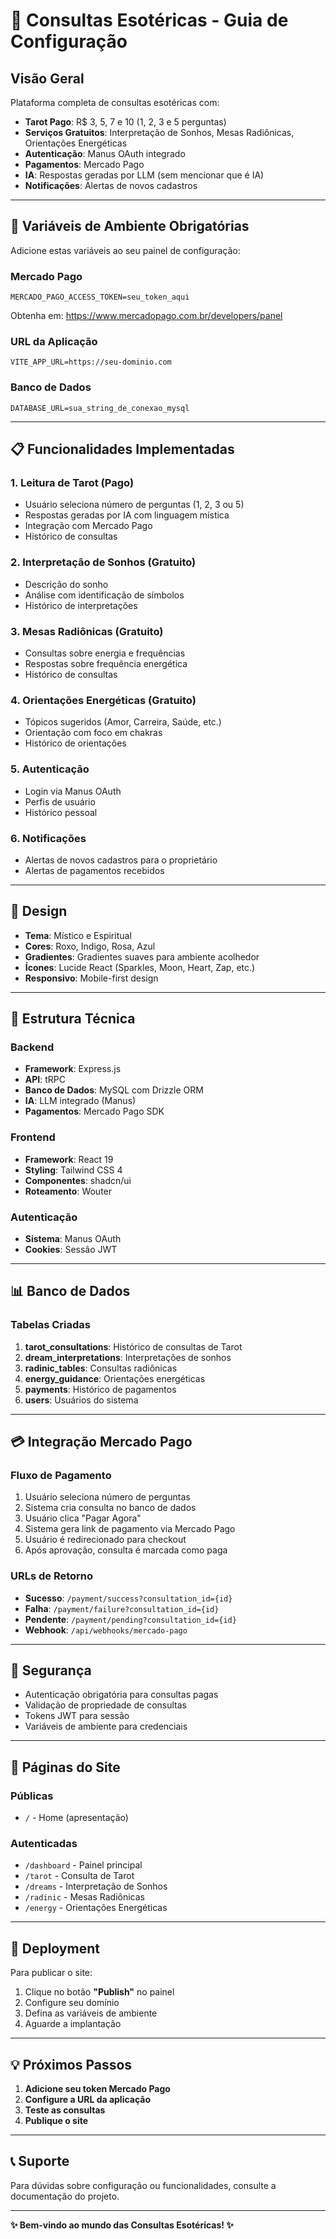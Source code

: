 # 🔮 Consultas Esotéricas - Guia de Configuração

## Visão Geral

Plataforma completa de consultas esotéricas com:
- **Tarot Pago**: R$ 3, 5, 7 e 10 (1, 2, 3 e 5 perguntas)
- **Serviços Gratuitos**: Interpretação de Sonhos, Mesas Radiônicas, Orientações Energéticas
- **Autenticação**: Manus OAuth integrado
- **Pagamentos**: Mercado Pago
- **IA**: Respostas geradas por LLM (sem mencionar que é IA)
- **Notificações**: Alertas de novos cadastros

---

## 🚀 Variáveis de Ambiente Obrigatórias

Adicione estas variáveis ao seu painel de configuração:

### Mercado Pago
```
MERCADO_PAGO_ACCESS_TOKEN=seu_token_aqui
```

Obtenha em: https://www.mercadopago.com.br/developers/panel

### URL da Aplicação
```
VITE_APP_URL=https://seu-dominio.com
```

### Banco de Dados
```
DATABASE_URL=sua_string_de_conexao_mysql
```

---

## 📋 Funcionalidades Implementadas

### 1. **Leitura de Tarot (Pago)**
- Usuário seleciona número de perguntas (1, 2, 3 ou 5)
- Respostas geradas por IA com linguagem mística
- Integração com Mercado Pago
- Histórico de consultas

### 2. **Interpretação de Sonhos (Gratuito)**
- Descrição do sonho
- Análise com identificação de símbolos
- Histórico de interpretações

### 3. **Mesas Radiônicas (Gratuito)**
- Consultas sobre energia e frequências
- Respostas sobre frequência energética
- Histórico de consultas

### 4. **Orientações Energéticas (Gratuito)**
- Tópicos sugeridos (Amor, Carreira, Saúde, etc.)
- Orientação com foco em chakras
- Histórico de orientações

### 5. **Autenticação**
- Login via Manus OAuth
- Perfis de usuário
- Histórico pessoal

### 6. **Notificações**
- Alertas de novos cadastros para o proprietário
- Alertas de pagamentos recebidos

---

## 🎨 Design

- **Tema**: Místico e Espiritual
- **Cores**: Roxo, Indigo, Rosa, Azul
- **Gradientes**: Gradientes suaves para ambiente acolhedor
- **Ícones**: Lucide React (Sparkles, Moon, Heart, Zap, etc.)
- **Responsivo**: Mobile-first design

---

## 🔧 Estrutura Técnica

### Backend
- **Framework**: Express.js
- **API**: tRPC
- **Banco de Dados**: MySQL com Drizzle ORM
- **IA**: LLM integrado (Manus)
- **Pagamentos**: Mercado Pago SDK

### Frontend
- **Framework**: React 19
- **Styling**: Tailwind CSS 4
- **Componentes**: shadcn/ui
- **Roteamento**: Wouter

### Autenticação
- **Sistema**: Manus OAuth
- **Cookies**: Sessão JWT

---

## 📊 Banco de Dados

### Tabelas Criadas

1. **tarot_consultations**: Histórico de consultas de Tarot
2. **dream_interpretations**: Interpretações de sonhos
3. **radinic_tables**: Consultas radiônicas
4. **energy_guidance**: Orientações energéticas
5. **payments**: Histórico de pagamentos
6. **users**: Usuários do sistema

---

## 💳 Integração Mercado Pago

### Fluxo de Pagamento

1. Usuário seleciona número de perguntas
2. Sistema cria consulta no banco de dados
3. Usuário clica "Pagar Agora"
4. Sistema gera link de pagamento via Mercado Pago
5. Usuário é redirecionado para checkout
6. Após aprovação, consulta é marcada como paga

### URLs de Retorno

- **Sucesso**: `/payment/success?consultation_id={id}`
- **Falha**: `/payment/failure?consultation_id={id}`
- **Pendente**: `/payment/pending?consultation_id={id}`
- **Webhook**: `/api/webhooks/mercado-pago`

---

## 🔐 Segurança

- Autenticação obrigatória para consultas pagas
- Validação de propriedade de consultas
- Tokens JWT para sessão
- Variáveis de ambiente para credenciais

---

## 📱 Páginas do Site

### Públicas
- `/` - Home (apresentação)

### Autenticadas
- `/dashboard` - Painel principal
- `/tarot` - Consulta de Tarot
- `/dreams` - Interpretação de Sonhos
- `/radinic` - Mesas Radiônicas
- `/energy` - Orientações Energéticas

---

## 🚀 Deployment

Para publicar o site:

1. Clique no botão **"Publish"** no painel
2. Configure seu domínio
3. Defina as variáveis de ambiente
4. Aguarde a implantação

---

## 💡 Próximos Passos

1. **Adicione seu token Mercado Pago**
2. **Configure a URL da aplicação**
3. **Teste as consultas**
4. **Publique o site**

---

## 📞 Suporte

Para dúvidas sobre configuração ou funcionalidades, consulte a documentação do projeto.

---

**✨ Bem-vindo ao mundo das Consultas Esotéricas! ✨**

